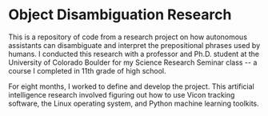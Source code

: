 # Object Disambiguation Research

This is a repository of code from a research project on how autonomous assistants can disambiguate and interpret the prepositional phrases used by humans. I conducted this research with a professor and Ph.D. student at the University of Colorado Boulder for my Science Research Seminar class -- a course I completed in 11th grade of high school.

For eight months, I worked to define and develop the project. This artificial intelligence research involved figuring out how to use Vicon tracking software, the Linux operating system, and Python machine learning toolkits.
